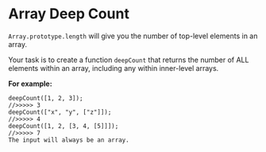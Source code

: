 # Array Deep Count
``Array.prototype.length`` will give you the number of top-level elements in an array.

Your task is to create a function ``deepCount`` that returns the number of ALL elements within an array, including any within inner-level arrays.

**For example:**
```
deepCount([1, 2, 3]);  
//>>>>> 3
deepCount(["x", "y", ["z"]]);  
//>>>>> 4
deepCount([1, 2, [3, 4, [5]]]);  
//>>>>> 7
The input will always be an array.
```